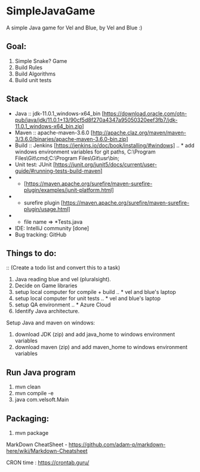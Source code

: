 # SimpleJavaGame
A simple Java game for Vel and Blue, by Vel and Blue :)

Goal:
-----
1. Simple Snake? Game
2. Build Rules
3. Build Algorithms
4. Build unit tests


Stack
-------
* Java :: jdk-11.0.1_windows-x64_bin [https://download.oracle.com/otn-pub/java/jdk/11.0.1+13/90cf5d8f270a4347a95050320eef3fb7/jdk-11.0.1_windows-x64_bin.zip]
* Maven :: apache-maven-3.6.0 [http://apache.claz.org/maven/maven-3/3.6.0/binaries/apache-maven-3.6.0-bin.zip]
* Build :: Jenkins [https://jenkins.io/doc/book/installing/#windows]
.. * add windows environment variables for git paths, C:\Program Files\Git\cmd;C:\Program Files\Git\usr\bin;
* Unit test: JUnit [https://junit.org/junit5/docs/current/user-guide/#running-tests-build-maven]
* * [https://maven.apache.org/surefire/maven-surefire-plugin/examples/junit-platform.html]
* * surefire plugin [https://maven.apache.org/surefire/maven-surefire-plugin/usage.html]
* * file name => *Tests.java
* IDE: IntelliJ community [done]
* Bug tracking: GitHub

Things to do:
-------------
:: (Create a todo list and convert this to a task)
1. Java reading blue and vel (pluralsight).
2. Decide on Game libraries
3. setup local computer for compile + build
 .. * vel and blue's laptop
4. setup local computer for unit tests
 .. * vel and blue's laptop
5. setup QA environment
 .. * Azure Cloud
6. Identify Java architecture.


Setup Java and maven on windows:
1. download JDK (zip) and add java_home to windows environment variables
2. download maven (zip) and add maven_home to windows environment variables

Run Java program
----------------
1. mvn clean
2. mvn compile -e
3. java com.velsoft.Main

Packaging:
---------
1. mvn package

MarkDown CheatSheet - https://github.com/adam-p/markdown-here/wiki/Markdown-Cheatsheet

CRON time : https://crontab.guru/

